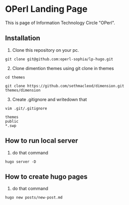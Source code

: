 # OPerl Landing Page 

This is page of Information Technology Circle "OPerl".

## Installation

1. Clone this repository on your pc.

```
git clone git@github.com:operl-sophia/lp-hugo.git 
```

2. Clone dimention themes using git clone in themes

```
cd themes
```


``` 
git clone https://github.com/sethmacleod/dimension.git themes/dimension
```

3. Create .gitignore and writedown that

```
vim .git/.gitignore

themes
public
*.swp
```

## How to run local server 

1. do that command

```
hugo server -D
```


## How to create hugo pages

1. do that command

``` 
hugo new posts/new-post.md
```
